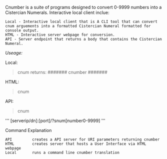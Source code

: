 Cnumber is a suite of programs designed to convert 0-9999 numbers into a Cistercian Numerals. Interactive local client inclue:

    Local - Interactive local client that is A CLI tool that can convert cnum arguements into a formatted Cistercian Numeral formatted for console output.
    HTML - Interactive server webpage for conversion. 
    API - Server endpoint that returns a body that contains the Cistercian Numeral.

_Useage:_


Local:

> cnum <local> <cnumber> 
    returns:
>           #######
>           cnumber
>           #######

HTML:

> cnum <html> <port>

API:

> cnum <api> <port>

'''
[serverip/dn]:[port]/?snum[number0-9999]
'''

Command 	Explanation

```
API 	    creates a API server for URI parameters returning cnumber
HTML        creates server that hosts a User Interface via HTML webpage
Local       runs a command line cnumber translation
```

